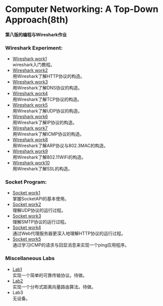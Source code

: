 # Computer Networking: A Top-Down Approach(8th)

#### 第八版的编程与Wireshark作业

### Wireshark Experiment:
* [Wireshark work1](chapter1/Wireshark1.md)<br>wireshark入门教程。
* [Wireshark work2](chapter2/Wireshark/HTTP/HTTP-Wireshark.md)<br>用Wireshark了解HTTP协议的构造。
* [Wireshark work3](chapter2/Wireshark/DNS/DNS-Wireshark.md)<br>用Wireshark了解DNS协议的构造。
* [Wireshark work4](chapter3/Wireshark/TCP/TCP-Wireshark.md)<br>用Wireshark了解TCP协议的构造。
* [Wireshark work5](chapter3/Wireshark/UDP/UDP-Wireshark.md)<br>用Wireshark了解UDP协议的构造。
* [Wireshark work6](chapter4/Wireshark/IP/IP-Wireshark.md)<br>用Wireshark了解IP协议的构造。
* [Wireshark work7](chapter5/Wireshark/ICMP/ICMP-Wireshark.md)<br>用Wireshark了解ICMP协议的构造。
* [Wireshark work8](chapter6/Wireshark/MAC/MAC-Wireshark.md)<br>用Wireshark了解ARP协议与802.3MAC的构造。
* [Wireshark work9](chapter7/Wireshark/802.11/WiFi-Wireshark.md)<br>用Wireshark了解802.11WiFi的构造。
* [Wireshark work10](chapter8/Wireshark/SSL/SSL-Wireshark.md)<br>用Wireshark了解SSL的构造。

### Socket Program:
* [Socket work1](chapter2/Socket/WebServer-Socket/Socket.md)<br>掌握SocketAPI的基本使用。
* [Socket work2](chapter2/Socket/UDPPinger-Socket/Socket.md)<br>理解UDP协议的运行过程。
* [Socket work3](chapter2/Socket/SMTPClient-Socket/Socket.md)<br>理解SMTP协议的运行过程。
* [Socket work4](chapter2/Socket/ProxyServer-Socket/Socket.md)<br>通过Web代理服务器更深入地理解HTTP协议的运行过程。
* [Socket work5](chapter5/Socket/ICMP-Socket/Socket.md)<br>通过学习ICMP的请求与回显消息来实现一个ping应用程序。

### Miscellaneous Labs
* [Lab1](chapter3/ReliableTransportProtocol/ReliableTransportProtocol.md)<br>实现一个简单的可靠传输协议。待做。
* [Lab2](chapter5/distributed-asynchronous-distance-vector-routing/distributedasynchronousdistancevectorrouting.md)<br>实现一个分布式距离向量路由算法。待做。
* Lab3<br>无设备。